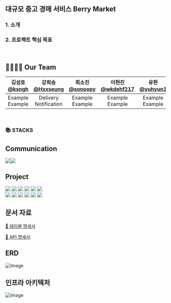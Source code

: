 ## 대규모 중고 경매 서비스 Berry Market


### 1. 소개


### 2. 프로젝트 핵심 목표
<br>

## 👨‍👩‍👧‍👦 Our Team

| 김성호<br>[@ksngh](https://github.com/ksngh) | 강희승<br>[@Hxxseung](https://github.com/Hxxseung) | 최소진<br>[@sonoopy](https://github.com/sonoopy) | 이현진<br>[@wkdehf217](https://github.com/wkdehf217) | 유현<br>[@yuhyun1](https://github.com/yuhyun1) |
|:-----------------------------------------:|:-----------------------------------------------:|:-----------------------------------------------:|:-------------------------------------------------:|:-------------------------------------------------:|
|            Example<br>Example            |            Delivery<br>Notification             |                     Example<br>Example                     |                   Example<br>Example                   |                   Example<br>Example                   |

<br>


### 📚 STACKS
## Communication
<img src="https://img.shields.io/badge/notion-000000?style=flat&logo=notion&logoColor=white"/><img src="https://img.shields.io/badge/slack-4A154B?style=flat&logo=slack&logoColor=white"/><br>
## Project
<img src="https://img.shields.io/badge/MSA -535D6C?style=flat&logo=awesomewm&logoColor=white"/> <img src="https://img.shields.io/badge/Apache Kafka-%3333333.svg?style=flat&logo=Apache Kafka&logoColor=white"> <img src="https://img.shields.io/badge/Mysql -4169E1?style=flat&logo=Mysql&logoColor=white"/> <img src="https://img.shields.io/badge/QueryDSL-5395FD?style=flat&logo=QueryDSL&logoColor=white"/> <img src="https://img.shields.io/badge/Docker -2496ED?style=flat&logo=docker&logoColor=white"/> <img src="https://img.shields.io/badge/springboot 3.4-6DB33F?style=flat&logo=springboot&logoColor=white"/><br>
<img src="https://img.shields.io/badge/Java -C70D2C?style=flat&logo=java&logoColor=white"/> <img src="https://img.shields.io/badge/grafana-%23F46800.svg?style=flat&logo=grafana&logoColor=white"> <img src="https://img.shields.io/badge/redis -FF4438?style=flat&logo=redis&logoColor=white"/> <img src="https://img.shields.io/badge/postman-FF6C37?style=flat&logo=postman&logoColor=white"/> <img src="https://img.shields.io/badge/Prometheus-E6522C?style=flat&logo=Prometheus&logoColor=white"> <img src="https://img.shields.io/badge/Zipkin -FE5F50?style=flat&logo=Zipkin&logoColor=white"/></br>
## 문서 자료
[📘 테이블 명세서](https:)<br>

[📙 API 명세서](https:)

## ERD
![Image](https://github.com/user-attachments/assets/1e41519d-d24c-49a3-b42b-23ad1d7eb623)
<br>

## 인프라 아키텍처
![Image](https://github.com/user-attachments/assets/f7d5fbea-6724-40e5-bed3-f5d3823aa4f5)